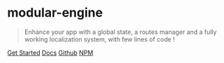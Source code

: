 # modular-engine

> Enhance your app with a global state, a routes manager and a fully working localization system, with few lines of code !

[Get Started](#getting-started)
[Docs](#main)
[Github](https://github.com/cianciarusocataldo/modular-engine)
[NPM](https://www.npmjs.com/package/modular-engine)
